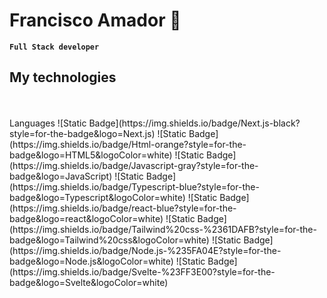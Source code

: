 <h1>Francisco Amador 🌌</h1>

**`Full Stack developer`**




<h2>My technologies</h2>
<br>
<br>
Languages
![Static Badge](https://img.shields.io/badge/Next.js-black?style=for-the-badge&logo=Next.js)
![Static Badge](https://img.shields.io/badge/Html-orange?style=for-the-badge&logo=HTML5&logoColor=white)
![Static Badge](https://img.shields.io/badge/Javascript-gray?style=for-the-badge&logo=JavaScript)
![Static Badge](https://img.shields.io/badge/Typescript-blue?style=for-the-badge&logo=Typescript&logoColor=white)
![Static Badge](https://img.shields.io/badge/react-blue?style=for-the-badge&logo=react&logoColor=white)
![Static Badge](https://img.shields.io/badge/Tailwind%20css-%2361DAFB?style=for-the-badge&logo=Tailwind%20css&logoColor=white)
![Static Badge](https://img.shields.io/badge/Node.js-%235FA04E?style=for-the-badge&logo=Node.js&logoColor=white)
![Static Badge](https://img.shields.io/badge/Svelte-%23FF3E00?style=for-the-badge&logo=Svelte&logoColor=white)

